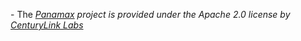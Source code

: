 \- The _[Panamax](http://panamax.io) project is provided under the Apache 2.0 license by [CenturyLink Labs](http://centurylinklabs.com)_